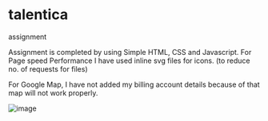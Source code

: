 # talentica
assignment

Assignment is completed by using Simple HTML, CSS and Javascript.
For Page speed Performance I have used inline svg files for icons. (to reduce no. of requests for files)

For Google Map, I have not added my billing account details because of that map will not work properly. 

![image](https://user-images.githubusercontent.com/60781391/112722302-bdc4f000-8f2e-11eb-9711-f2fc2f0b81ab.png)

